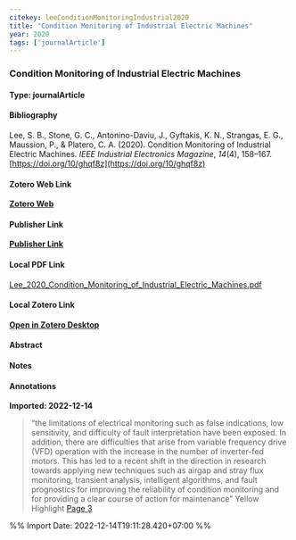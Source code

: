 ```yaml
---
citekey: leeConditionMonitoringIndustrial2020  
title: "Condition Monitoring of Industrial Electric Machines"
year: 2020
tags: ['journalArticle']
---
```


### Condition Monitoring of Industrial Electric Machines  

#### Type: journalArticle

#### Bibliography
  
Lee, S. B., Stone, G. C., Antonino-Daviu, J., Gyftakis, K. N., Strangas, E. G., Maussion, P., & Platero, C. A. (2020). Condition Monitoring of Industrial Electric Machines. _IEEE Industrial Electronics Magazine_, _14_(4), 158–167. [https://doi.org/10/ghqf8z](https://doi.org/10/ghqf8z)  
  

#### Zotero Web Link
[**Zotero Web**](http://zotero.org/users/242940/items/HJZDX8MW)  

#### Publisher Link
[**Publisher Link**](https://ieeexplore.ieee.org/document/9299395/)  

#### Local PDF Link
[Lee_2020_Condition_Monitoring_of_Industrial_Electric_Machines.pdf](file:///C:/Users/User/Zotero/storage/X5DXTISJ/Lee_2020_Condition_Monitoring_of_Industrial_Electric_Machines.pdf)  

#### Local Zotero Link
[**Open in Zotero Desktop**](zotero://select/library/items/HJZDX8MW)  

#### Abstract


#### Notes


#### Annotations
  
**Imported: 2022-12-14**

> “the limitations of electrical monitoring such as false indications, low sensitivity, and difficulty of fault interpretation have been exposed. In addition, there are difficulties that arise from variable frequency drive (VFD) operation with the increase in the number of inverter-fed motors. This has led to a recent shift in the direction in research towards applying new techniques such as airgap and stray flux monitoring, transient analysis, intelligent algorithms, and fault prognostics for improving the reliability of condition monitoring and for providing a clear course of action for maintenance” Yellow Highlight [Page 3](zotero://open-pdf/library/items/X5DXTISJ?page=3)


%% Import Date: 2022-12-14T19:11:28.420+07:00 %%
